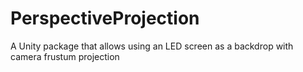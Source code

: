 # PerspectiveProjection
A Unity package that allows using an LED screen as a backdrop with camera frustum projection
